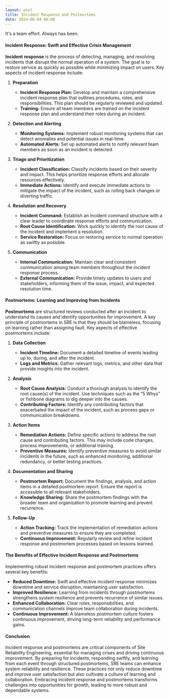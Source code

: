 ```yaml
---
layout: post
title: Incident Response and Postmortems
date: 2024-06-04 06:00
---
```


It's a team effort. Always has been.

#### Incident Response: Swift and Effective Crisis Management

**Incident response** is the process of detecting, managing, and resolving incidents that disrupt the normal operation of a system. The goal is to restore service as quickly as possible while minimizing impact on users. Key aspects of incident response include:

1. **Preparation**
   - **Incident Response Plan:** Develop and maintain a comprehensive incident response plan that outlines procedures, roles, and responsibilities. This plan should be regularly reviewed and updated.
   - **Training:** Ensure all team members are trained on the incident response plan and understand their roles during an incident.

2. **Detection and Alerting**
   - **Monitoring Systems:** Implement robust monitoring systems that can detect anomalies and potential issues in real-time.
   - **Automated Alerts:** Set up automated alerts to notify relevant team members as soon as an incident is detected.

3. **Triage and Prioritization**
   - **Incident Classification:** Classify incidents based on their severity and impact. This helps prioritize response efforts and allocate resources effectively.
   - **Immediate Actions:** Identify and execute immediate actions to mitigate the impact of the incident, such as rolling back changes or diverting traffic.

4. **Resolution and Recovery**
   - **Incident Command:** Establish an incident command structure with a clear leader to coordinate response efforts and communication.
   - **Root Cause Identification:** Work quickly to identify the root cause of the incident and implement a resolution.
   - **Service Restoration:** Focus on restoring service to normal operation as swiftly as possible.

5. **Communication**
   - **Internal Communication:** Maintain clear and consistent communication among team members throughout the incident response process.
   - **External Communication:** Provide timely updates to users and stakeholders, informing them of the issue, impact, and expected resolution time.

#### Postmortems: Learning and Improving from Incidents

**Postmortems** are structured reviews conducted after an incident to understand its causes and identify opportunities for improvement. A key principle of postmortems in SRE is that they should be blameless, focusing on learning rather than assigning fault. Key aspects of effective postmortems include:

1. **Data Collection**
   - **Incident Timeline:** Document a detailed timeline of events leading up to, during, and after the incident.
   - **Logs and Metrics:** Gather relevant logs, metrics, and other data that provide insights into the incident.

2. **Analysis**
   - **Root Cause Analysis:** Conduct a thorough analysis to identify the root cause(s) of the incident. Use techniques such as the “5 Whys” or fishbone diagrams to dig deeper into the causes.
   - **Contributing Factors:** Identify any contributing factors that exacerbated the impact of the incident, such as process gaps or communication breakdowns.

3. **Action Items**
   - **Remediation Actions:** Define specific actions to address the root cause and contributing factors. This may include code changes, process improvements, or additional training.
   - **Preventive Measures:** Identify preventive measures to avoid similar incidents in the future, such as enhanced monitoring, additional redundancy, or better testing practices.

4. **Documentation and Sharing**
   - **Postmortem Report:** Document the findings, analysis, and action items in a detailed postmortem report. Ensure the report is accessible to all relevant stakeholders.
   - **Knowledge Sharing:** Share the postmortem findings with the broader team and organization to promote learning and prevent recurrence.

5. **Follow-Up**
   - **Action Tracking:** Track the implementation of remediation actions and preventive measures to ensure they are completed.
   - **Continuous Improvement:** Regularly review and refine incident response and postmortem processes based on lessons learned.

#### The Benefits of Effective Incident Response and Postmortems

Implementing robust incident response and postmortem practices offers several key benefits:

- **Reduced Downtime:** Swift and effective incident response minimizes downtime and service disruption, maintaining user satisfaction.
- **Improved Resilience:** Learning from incidents through postmortems strengthens system resilience and prevents recurrence of similar issues.
- **Enhanced Collaboration:** Clear roles, responsibilities, and communication channels improve team collaboration during incidents.
- **Continuous Improvement:** A blameless postmortem culture fosters continuous improvement, driving long-term reliability and performance gains.

#### Conclusion

Incident response and postmortems are critical components of Site Reliability Engineering, essential for managing crises and driving continuous improvement. By preparing for incidents, responding swiftly, and learning from each event through structured postmortems, SRE teams can enhance system reliability and resilience. These practices not only reduce downtime and improve user satisfaction but also cultivate a culture of learning and collaboration. Embracing incident response and postmortems transforms challenges into opportunities for growth, leading to more robust and dependable systems.